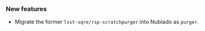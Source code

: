 <!-- Delete the sections that don't apply -->

### New features

- Migrate the former `lsst-sqre/rsp-scratchpurger` into Nublado as `purger`.
